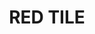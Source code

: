 ---
title: "RED TILE"
price: "TBA"
desc: "Opis nije dostupan"
img_path: "/assets/img/A.MIG-3525.jpg"
brand: AMMO
available: true
cat: "weathering"
subcat: "OILBRUSHERS"
subsubcat: "SS"
---